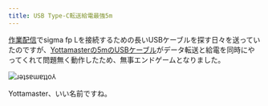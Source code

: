 ```yaml
---
title: USB Type-C転送給電最強5m
---
```

[作業配信](https://www.youtube.com/c/r7kamura)でsigma fp Lを接続するための長いUSBケーブルを探す日々を送っていたのですが、[Yottamasterの5mのUSBケーブル](https://www.amazon.co.jp/dp/B09Y1BY75P)がデータ転送と給電を同時にやってくれて問題無く動作したため、無事エンドゲームとなりました。

![](https://lh5.googleusercontent.com/iq3i3zQHvVdtEghG1QPai2oy-barGlvfQywVePrmVBxz2fbmvNXBdiFyQ22pZitDV-9_U396BYplndKD8z_hsXyyprB-nIp9abYKAs8E-J-Go51QO6haHppDDDbSplh6E1SRsbMIY6QnQJbQX-1PkAD_Y1jYUgigzgqkvWOokGE0cw-Rdeh0FO-4WjzDtA "ɹǝʇsɐɯɐʇʇo⅄")

Yottamaster、いい名前ですね。
